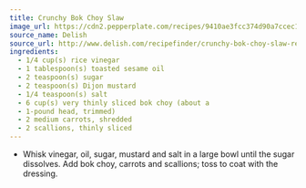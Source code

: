 ```yaml
---
title: Crunchy Bok Choy Slaw
image_url: https://cdn2.pepperplate.com/recipes/9410ae3fcc374d90a7ccec1773592ac7.jpg
source_name: Delish
source_url: http://www.delish.com/recipefinder/crunchy-bok-choy-slaw-recipe-5767
ingredients:
  - 1/4 cup(s) rice vinegar
  - 1 tablespoon(s) toasted sesame oil
  - 2 teaspoon(s) sugar
  - 2 teaspoon(s) Dijon mustard
  - 1/4 teaspoon(s) salt
  - 6 cup(s) very thinly sliced bok choy (about a
  - 1-pound head, trimmed)
  - 2 medium carrots, shredded
  - 2 scallions, thinly sliced
---
```


* Whisk vinegar, oil, sugar, mustard and salt in a large bowl until the sugar dissolves. Add bok choy, carrots and scallions; toss to coat with the dressing.
